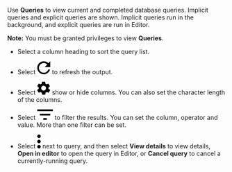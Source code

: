
Use **Queries** to view current and completed database queries. Implicit queries and explicit queries are shown. Implicit queries run in the background, and explicit queries are run in Editor.

**Note:** You must be granted privileges to view **Queries**.

-   Select a column heading to sort the query list.

-   Select ![""](Images/xbq1653363531265.svg) to refresh the output.

-   Select ![""](Images/uvr1591828791455.svg) show or hide columns. You can also set the character length of the columns.

-   Select ![""](Images/cir1638471784185.svg) to filter the results. You can set the column, operator and value. More than one filter can be set.

-   Select ![""](Images/zsz1597101912145.svg) next to query, and then select **View details** to view details, **Open in editor** to open the query in Editor, or **Cancel query** to cancel a currently-running query.


